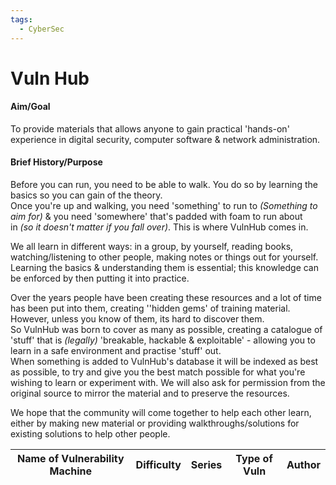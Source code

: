 ```yaml
---
tags:
  - CyberSec
---
```

# Vuln Hub

#### Aim/Goal

To provide materials that allows anyone to gain practical 'hands-on' experience in digital security, computer software & network administration.

#### Brief History/Purpose

Before you can run, you need to be able to walk. You do so by learning the basics so you can gain of the theory.  
Once you're up and walking, you need 'something' to run to _(Something to aim for)_ & you need 'somewhere' that's padded with foam to run about in _(so it doesn't matter if you fall over)_. This is where VulnHub comes in.  
  
We all learn in different ways: in a group, by yourself, reading books, watching/listening to other people, making notes or things out for yourself.  
Learning the basics & understanding them is essential; this knowledge can be enforced by then putting it into practice.  
  
Over the years people have been creating these resources and a lot of time has been put into them, creating ''hidden gems' of training material. However, unless you know of them, its hard to discover them.  
So VulnHub was born to cover as many as possible, creating a catalogue of 'stuff' that is _(legally)_ 'breakable, hackable & exploitable' - allowing you to learn in a safe environment and practise 'stuff' out.  
When something is added to VulnHub's database it will be indexed as best as possible, to try and give you the best match possible for what you're wishing to learn or experiment with. We will also ask for permission from the original source to mirror the material and to preserve the resources.  
  
We hope that the community will come together to help each other learn, either by making new material or providing walkthroughs/solutions for existing solutions to help other people.  

| Name of Vulnerability Machine | Difficulty | Series | Type of Vuln | Author |
| ----------------------------- | ---------- | ------ | ------------ | ------ |
